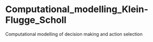 # Computational_modelling_Klein-Flugge_Scholl
Computational modelling of decision making and action selection
